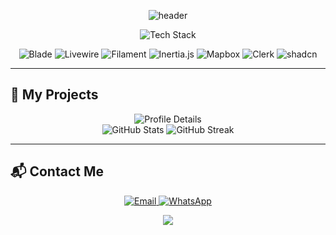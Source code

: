<!-- Graphical Banner -->
<p align="center">
  <img src="https://capsule-render.vercel.app/api?type=wave&color=0:16B0ED,100:06B6D4&height=220&section=header&text=Hi%2C%20I%27m%20nab-cat!%20👋%20&fontSize=45&fontAlign=50&fontColor=ffffff&desc=Student%20Developer%20%7C%20Fullstack%20Explorer%20%7C%20Always%20Learning&descAlign=50&descSize=22&descColor=ffffff" alt="header"/>
</p>

<!-- Tech Stack Badges (graphical) -->
<p align="center">
  <img src="https://skillicons.dev/icons?i=html,css,js,ts,php,laravel,vue,react,next,nodejs,vite,flutter,dart,tailwind" alt="Tech Stack" />
</p>
<p align="center">
  <img src="https://img.shields.io/badge/Blade-FF2D20?style=for-the-badge&logo=laravel&logoColor=fff" alt="Blade"/>
  <img src="https://img.shields.io/badge/Livewire-4E56A6?style=for-the-badge&logo=laravel&logoColor=fff" alt="Livewire"/>
  <img src="https://img.shields.io/badge/Filament-4469B0?style=for-the-badge" alt="Filament"/>
  <img src="https://img.shields.io/badge/Inertia.js-8000FF?style=for-the-badge" alt="Inertia.js"/>
  <img src="https://img.shields.io/badge/Mapbox-4264FB?style=for-the-badge&logo=mapbox&logoColor=fff" alt="Mapbox"/>
  <img src="https://img.shields.io/badge/Clerk-3E3EEC?style=for-the-badge" alt="Clerk"/>
  <img src="https://img.shields.io/badge/shadcn-000?style=for-the-badge" alt="shadcn"/>
</p>

---

<!-- Highlighted Repositories & Stats -->
## 📂 My Projects

<p align="center">
  <img src="https://github-profile-summary-cards.vercel.app/api/cards/profile-details?username=nab-cat&theme=github_dark" alt="Profile Details" />
  <br/>
  <img src="https://github-readme-stats.vercel.app/api?username=nab-cat&show_icons=true&theme=radical" alt="GitHub Stats"/>
  <img src="https://github-readme-streak-stats.herokuapp.com/?user=nab-cat&theme=radical" alt="GitHub Streak"/>
</p>

---

## 📬 Contact Me

<p align="center">
  <a href="mailto:alf.muhammad.ilyas@gmail.com">
    <img src="https://img.shields.io/badge/Email-D14836?style=for-the-badge&logo=gmail&logoColor=fff" alt="Email"/>
  </a>
  <a href="https://wa.me/6285868548240">
    <img src="https://img.shields.io/badge/WhatsApp-25D366?style=for-the-badge&logo=whatsapp&logoColor=fff" alt="WhatsApp"/>
  </a>
</p>

<!-- Footer / Extra -->
<p align="center">
  <img src="https://capsule-render.vercel.app/api?type=wave&color=0:06B6D4,100:16B0ED&height=120&section=footer"/>
</p>
